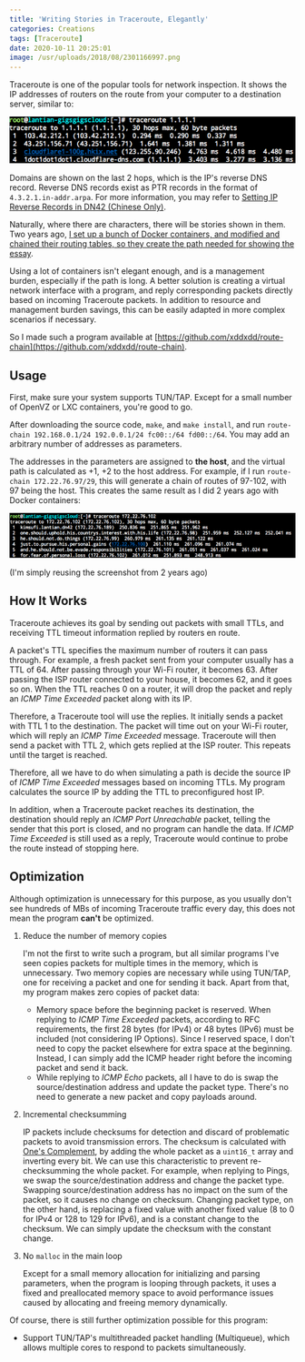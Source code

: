 ```yaml
---
title: 'Writing Stories in Traceroute, Elegantly'
categories: Creations
tags: [Traceroute]
date: 2020-10-11 20:25:01
image: /usr/uploads/2018/08/2301166997.png
---
```


Traceroute is one of the popular tools for network inspection. It shows the IP addresses of routers on the route from your computer to a destination server, similar to:

![Traceroute Example](../../../../usr/uploads/2018/08/2301166997.png)

Domains are shown on the last 2 hops, which is the IP's reverse DNS record. Reverse DNS records exist as PTR records in the format of `4.3.2.1.in-addr.arpa`. For more information, you may refer to [Setting IP Reverse Records in DN42 (Chinese Only)](/article/modify-website/dn42-ip-reverse-record.lantian).

Naturally, where there are characters, there will be stories shown in them. Two years ago, [I set up a bunch of Docker containers, and modified and chained their routing tables, so they create the path needed for showing the essay](/en/article/modify-computer/worship-in-traceroute.lantian).

Using a lot of containers isn't elegant enough, and is a management burden, especially if the path is long. A better solution is creating a virtual network interface with a program, and reply corresponding packets directly based on incoming Traceroute packets. In addition to resource and management burden savings, this can be easily adapted in more complex scenarios if necessary.

So I made such a program available at [https://github.com/xddxdd/route-chain](https://github.com/xddxdd/route-chain).

Usage
-----

First, make sure your system supports TUN/TAP. Except for a small number of OpenVZ or LXC containers, you're good to go.

After downloading the source code, `make`, and `make install`, and run `route-chain 192.168.0.1/24 192.0.0.1/24 fc00::/64 fd00::/64`. You may add an arbitrary number of addresses as parameters.

The addresses in the parameters are assigned to **the host**, and the virtual path is calculated as +1, +2 to the host address. For example, if I run `route-chain 172.22.76.97/29`, this will generate a chain of routes of 97-102, with 97 being the host. This creates the same result as I did 2 years ago with Docker containers:

![Traceroute Results](../../../../usr/uploads/2018/08/1311499371.png)

(I'm simply reusing the screenshot from 2 years ago)

How It Works
------------

Traceroute achieves its goal by sending out packets with small TTLs, and receiving TTL timeout information replied by routers en route.

A packet's TTL specifies the maximum number of routers it can pass through. For example, a fresh packet sent from your computer usually has a TTL of 64. After passing through your Wi-Fi router, it becomes 63. After passing the ISP router connected to your house, it becomes 62, and it goes so on. When the TTL reaches 0 on a router, it will drop the packet and reply an _ICMP Time Exceeded_ packet along with its IP.

Therefore, a Traceroute tool will use the replies. It initially sends a packet with TTL 1 to the destination. The packet will time out on your Wi-Fi router, which will reply an _ICMP Time Exceeded_ message. Traceroute will then send a packet with TTL 2, which gets replied at the ISP router. This repeats until the target is reached.

Therefore, all we have to do when simulating a path is decide the source IP of _ICMP Time Exceeded_ messages based on incoming TTLs. My program calculates the source IP by adding the TTL to preconfigured host IP.

In addition, when a Traceroute packet reaches its destination, the destination should reply an _ICMP Port Unreachable_ packet, telling the sender that this port is closed, and no program can handle the data. If _ICMP Time Exceeded_ is still used as a reply, Traceroute would continue to probe the route instead of stopping here.

Optimization
------------

Although optimization is unnecessary for this purpose, as you usually don't see hundreds of MBs of incoming Traceroute traffic every day, this does not mean the program **can't** be optimized.

1. Reduce the number of memory copies

   I'm not the first to write such a program, but all similar programs I've seen copies packets for multiple times in the memory, which is unnecessary. Two memory copies are necessary while using TUN/TAP, one for receiving a packet and one for sending it back. Apart from that, my program makes zero copies of packet data:

   - Memory space before the beginning packet is reserved. When replying to _ICMP Time Exceeded_ packets, according to RFC requirements, the first 28 bytes (for IPv4) or 48 bytes (IPv6) must be included (not considering IP Options). Since I reserved space, I don't need to copy the packet elsewhere for extra space at the beginning. Instead, I can simply add the ICMP header right before the incoming packet and send it back.
   - While replying to _ICMP Echo_ packets, all I have to do is swap the source/destination address and update the packet type. There's no need to generate a new packet and copy payloads around.

2. Incremental checksumming

   IP packets include checksums for detection and discard of problematic packets to avoid transmission errors. The checksum is calculated with [One's Complement](https://en.wikipedia.org/wiki/Ones%27_complement), by adding the whole packet as a `uint16_t` array and inverting every bit. We can use this characteristic to prevent re-checksumming the whole packet. For example, when replying to Pings, we swap the source/destination address and change the packet type. Swapping source/destination address has no impact on the sum of the packet, so it causes no change on checksum. Changing packet type, on the other hand, is replacing a fixed value with another fixed value (8 to 0 for IPv4 or 128 to 129 for IPv6), and is a constant change to the checksum. We can simply update the checksum with the constant change.

3. No `malloc` in the main loop

   Except for a small memory allocation for initializing and parsing parameters, when the program is looping through packets, it uses a fixed and preallocated memory space to avoid performance issues caused by allocating and freeing memory dynamically.

Of course, there is still further optimization possible for this program:

- Support TUN/TAP's multithreaded packet handling (Multiqueue), which allows multiple cores to respond to packets simultaneously.
